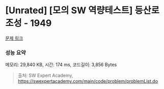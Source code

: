 # [Unrated] [모의 SW 역량테스트] 등산로 조성 - 1949 

[문제 링크](https://swexpertacademy.com/main/code/problem/problemDetail.do?contestProbId=AV5PoOKKAPIDFAUq) 

### 성능 요약

메모리: 29,840 KB, 시간: 174 ms, 코드길이: 3,856 Bytes



> 출처: SW Expert Academy, https://swexpertacademy.com/main/code/problem/problemList.do